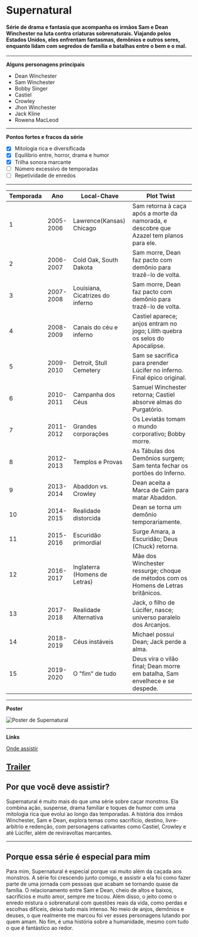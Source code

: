 # Supernatural 

#### Série de drama e fantasia que acompanha os irmãos Sam e Dean Winchester na luta contra criaturas sobrenaturais. Viajando pelos Estados Unidos, eles enfrentam fantasmas, demônios e outros seres, enquanto lidam com segredos de família e batalhas entre o bem e o mal.
---
**Alguns personagens principais**

- Dean Winchester
- Sam Winchester
- Bobby Singer
- Castiel
- Crowley
- Jhon Winchester
- Jack Kline
- Rowena MacLeod

 ---
**Pontos fortes e fracos da série**
- [x] Mitologia rica e diversificada
- [x] Equilibrio entre, horror, drama e humor
- [x] Trilha sonora marcante
- [ ] Número excessivo de temporadas
- [ ] Repetividade de enredos

---

| Temporada |     Ano     |   Local-Chave   | Plot Twist |
|-----------|-------------|------------|------------|
|     1     |  2005-2006  | Lawrence(Kansas) Chicago|  Sam retorna à caça após a morte da namorada, e descobre que Azazel tem planos para ele. |
|     2     |  2006-2007  | Cold Oak, South Dakota | Sam morre, Dean faz pacto com demônio para trazê-lo de volta. |
|     3     |  2007-2008  | Louisiana, Cicatrizes do inferno | Sam morre, Dean faz pacto com demônio para trazê-lo de volta. |
|     4     |  2008-2009  | Canais do céu e inferno | Castiel aparece; anjos entram no jogo; Lilith quebra os selos do Apocalipse. |
|     5     |  2009-2010  | Detroit, Stull Cemetery | Sam se sacrifica para prender Lúcifer no inferno. Final épico original.   |
|     6     |  2010-2011  | Campanha dos Céus  | Samuel Winchester retorna; Castiel absorve almas do Purgatório.   |
|     7     |  2011-2012  |  Grandes corporações | Os Leviatãs tomam o mundo corporativo; Bobby morre.   |
|     8     |  2012-2013  |  Templos e Provas |  As Tábulas dos Demônios surgem; Sam tenta fechar os portões do Inferno.  |
|     9     |  2013-2014  | Abaddon vs. Crowley  |  Dean aceita a Marca de Caim para matar Abaddon.  |
|    10     |  2014-2015  |  Realidade distorcida |  Dean se torna um demônio temporariamente.  |
|    11     |  2015-2016  |  Escuridão primordial  |  Surge Amara, a Escuridão; Deus (Chuck) retorna.  |
|    12     |  2016-2017  |  Inglaterra (Homens de Letras)  |  Mãe dos Winchester ressurge; choque de métodos com os Homens de Letras britânicos. |
|    13     |  2017-2018  |  Realidade Alternativa |  Jack, o filho de Lúcifer, nasce; universo paralelo dos Arcanjos. |
|    14     |  2018-2019  | Céus instáveis  |   Michael possui Dean; Jack perde a alma.  |
|    15     |  2019-2020  |  O "fim" de tudo |  Deus vira o vilão final; Dean morre em batalha, Sam envelhece e se despede.  |
---
**Poster**

![Poster de Supernatural](https://play-lh.googleusercontent.com/tKFq3Xq5nZlP_NRmrGOC_pHKGNGPEhTxb0IfnKfHBHppits9kGF-4cXiEf8NHjY2jwswZJrvgXCA8OS8NZmn)

---
**Links**

[Onde assistir](https://www.primevideo.com/detail/0NPXH37LPCA3C0H0POB1O8YXTF/ref=atv_sr_fle_c_Tn74RA_1_1_1?sr=1-1&pageTypeIdSource=ASIN&pageTypeId=B07XJQRTX6&qid=1747854288157)

[Trailer](https://www.youtube.com/watch?v=apltEQy8RzQ)
---

## Por que você deve assistir?

Supernatural é muito mais do que uma série sobre caçar monstros. Ela combina ação, suspense, drama familiar e toques de humor com uma mitologia rica que evolui ao longo das temporadas. A história dos irmãos Winchester, Sam e Dean, explora temas como sacrifício, destino, livre-arbítrio e redenção, com personagens cativantes como Castiel, Crowley e até Lúcifer, além de reviravoltas marcantes.

---

## Porque essa série é especial para mim

Para mim, Supernatural é especial porque vai muito além da caçada aos monstros. A série foi crescendo junto comigo, e assistir a ela foi como fazer parte de uma jornada com pessoas que acabam se tornando quase da família. O relacionamento entre Sam e Dean, cheio de altos e baixos, sacrifícios e muito amor, sempre me tocou. Além disso, o jeito como o enredo mistura o sobrenatural com questões reais da vida, como perdas e escolhas difíceis, deixa tudo mais intenso. No meio de anjos, demônios e deuses, o que realmente me marcou foi ver esses personagens lutando por quem amam. No fim, é uma história sobre a humanidade, mesmo com tudo o que é fantástico ao redor.










